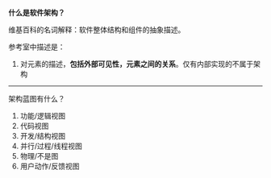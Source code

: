 **什么是软件架构？**

维基百科的名词解释：软件整体结构和组件的抽象描述。

参考室中描述是：

1. 对元素的描述，**包括外部可见性，元素之间的关系**。仅有内部实现的不属于架构

---

架构蓝图有什么？

1. 功能/逻辑视图
2. 代码视图
3. 开发/结构视图
4. 并行/过程/线程视图
5. 物理/不是图
6. 用户动作/反馈视图



